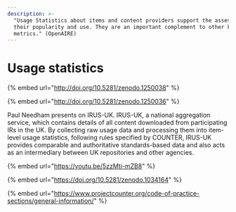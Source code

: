 ```yaml
---
description: >-
  "Usage Statistics about items and content providers support the assessment of
  their popularity and use. They are an important complement to other kinds of
  metrics." (OpenAIRE)
---
```


# Usage statistics

{% embed url="http://doi.org/10.5281/zenodo.1250038" %}

{% embed url="http://doi.org/10.5281/zenodo.1250036" %}

Paul Needham presents on IRUS-UK. IRUS-UK, a national aggregation service, which contains details of all content downloaded from participating IRs in the UK. By collecting raw usage data and processing them into item-level usage statistics, following rules specified by COUNTER, IRUS-UK provides comparable and authoritative standards-based data and also acts as an intermediary between UK repositories and other agencies.

{% embed url="https://youtu.be/5zzMti-mZB8" %}

{% embed url="https://doi.org/10.5281/zenodo.1034164" %}

{% embed url="https://www.projectcounter.org/code-of-practice-sections/general-information/" %}

